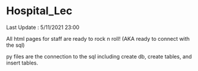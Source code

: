 # Hospital_Lec

Last Update : 5/11/2021 23:00

All html pages for staff are ready to rock n roll!
(AKA ready to connect with the sql)

py files are the connection to the sql including create db, create tables, and insert tables.
